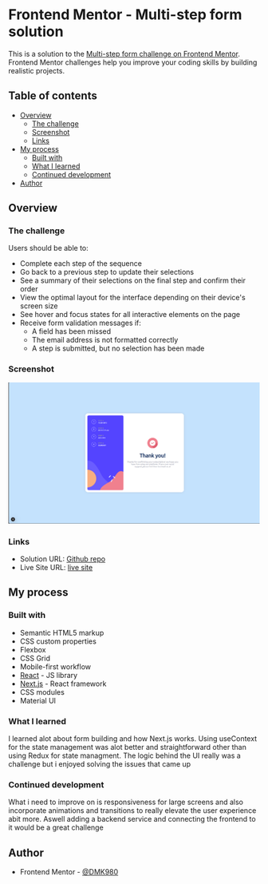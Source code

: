 # Frontend Mentor - Multi-step form solution

This is a solution to the [Multi-step form challenge on Frontend Mentor](https://www.frontendmentor.io/challenges/multistep-form-YVAnSdqQBJ). Frontend Mentor challenges help you improve your coding skills by building realistic projects. 

## Table of contents

- [Overview](#overview)
  - [The challenge](#the-challenge)
  - [Screenshot](#screenshot)
  - [Links](#links)
- [My process](#my-process)
  - [Built with](#built-with)
  - [What I learned](#what-i-learned)
  - [Continued development](#continued-development)
- [Author](#author)

## Overview

### The challenge

Users should be able to:

- Complete each step of the sequence
- Go back to a previous step to update their selections
- See a summary of their selections on the final step and confirm their order
- View the optimal layout for the interface depending on their device's screen size
- See hover and focus states for all interactive elements on the page
- Receive form validation messages if:
  - A field has been missed
  - The email address is not formatted correctly
  - A step is submitted, but no selection has been made

### Screenshot

![](./public/images/Screenshot.png)

### Links

- Solution URL: [Github repo](https://github.com/DMK980/multi-step-form)
- Live Site URL: [live site ](https://your-live-site-url.com)

## My process

### Built with

- Semantic HTML5 markup
- CSS custom properties
- Flexbox
- CSS Grid
- Mobile-first workflow
- [React](https://reactjs.org/) - JS library
- [Next.js](https://nextjs.org/) - React framework
- CSS modules 
- Material UI 

### What I learned

I learned alot about form building and how Next.js works. Using useContext for the state management 
was alot better and straightforward other than using Redux for state managment. The logic behind the 
UI really was a challenge but i enjoyed solving the issues that came up

### Continued development

What i need to improve on is responsiveness for large screens and also incorporate animations and transitions to 
really elevate the user experience abit more. Aswell adding a backend service and connecting the frontend to it
would be a great challenge

## Author

- Frontend Mentor - [@DMK980](https://www.frontendmentor.io/profile/DMK980)

